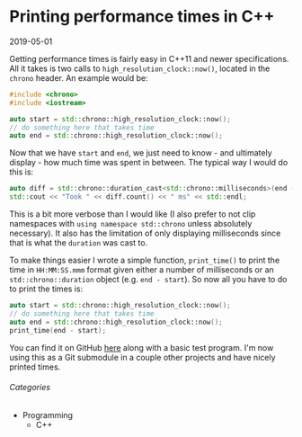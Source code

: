 Printing performance times in C++
=================================
2019-05-01

Getting performance times is fairly easy in C++11 and newer specifications. All
it takes is two calls to `high_resolution_clock::now()`, located in
the `chrono` header. An example would be:

```cpp
#include <chrono>
#include <iostream>

auto start = std::chrono::high_resolution_clock::now();
// do something here that takes time
auto end = std::chrono::high_resolution_clock::now();
```

Now that we have `start` and `end`, we just need to know - and ultimately
display - how much time was spent in between. The typical way I would do this
is:

```cpp
auto diff = std::chrono::duration_cast<std::chrono::milliseconds>(end - start);
std::cout << "Took " << diff.count() << " ms" << std::endl;
```

This is a bit more verbose than I would like (I also prefer to not clip
namespaces with `using namespace std::chrono` unless absolutely necessary). It
also has the limitation of only displaying milliseconds since that is what the
`duration` was cast to.

To make things easier I wrote a simple function, `print_time()` to print the
time in `HH:MM:SS.mmm` format given either a number of milliseconds or an
`std::chrono::duration` object (e.g. `end - start`). So now all you have to do
to print the times is:

```cpp
auto start = std::chrono::high_resolution_clock::now();
// do something here that takes time
auto end = std::chrono::high_resolution_clock::now();
print_time(end - start);
```

You can find it on GitHub [here]("https://github.com/ahota/print_time") along
with a basic test program. I'm now using this as a Git submodule in a couple
other projects and have nicely printed times.

###### Categories

* Programming
    * C++
